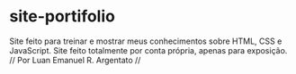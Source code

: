 # site-portifolio
Site feito para treinar e mostrar meus conhecimentos sobre HTML, CSS e JavaScript.
Site feito totalmente por conta própria, apenas para exposição.
// Por Luan Emanuel R. Argentato //
